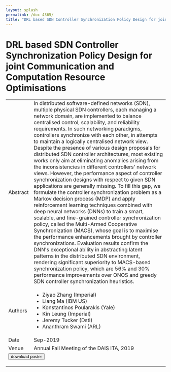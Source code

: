 ```yaml
---
layout: splash
permalink: /doc-4365/
title: "DRL based SDN Controller Synchronization Policy Design for joint Communication and Computation Resource Optimisations"
---
```


# DRL based SDN Controller Synchronization Policy Design for joint Communication and Computation Resource Optimisations

<table>
    <tbody>
    <tr>
        <td>Abstract</td>
        <td>In distributed software-defined networks (SDN), multiple physical SDN controllers, each managing a network domain, are implemented to balance centralised control, scalability, and reliability requirements. In such networking paradigms, controllers synchronize with each other, in attempts to maintain a logically centralised network view. Despite the presence of various design proposals for distributed SDN controller architectures, most existing works only aim at eliminating anomalies arising from the inconsistencies in different controllers' network views. However, the performance aspect of controller synchronization designs with respect to given SDN applications are generally missing. To fill this gap, we formulate the controller synchronization problem as a Markov decision process (MDP) and apply reinforcement learning techniques combined with deep neural networks (DNNs) to train a smart, scalable, and fine-grained controller synchronization policy, called the Multi-Armed Cooperative Synchronization (MACS), whose goal is to maximise the performance enhancements brought by controller synchronizations. Evaluation results confirm the DNN's exceptional ability in abstracting latent patterns in the distributed SDN environment, rendering significant superiority to MACS-based synchronization policy, which are 56% and 30% performance improvements over ONOS and greedy SDN controller synchronization heuristics.</td>
    </tr>
    <tr>
        <td>Authors</td>
        <td>
            <ul>
                <li>Ziyao Zhang (Imperial)</li>
                <li>Liang Ma (IBM US)</li>
                <li>Konstantinos Poularakis (Yale)</li>
                <li>Kin Leung (Imperial)</li>
                <li>Jeremy Tucker (Dstl)</li>
                <li>Ananthram Swami (ARL)</li>
            </ul>
        </td>
    </tr>
    <tr>
        <td>Date</td>
        <td>Sep-2019</td>
    </tr>
    <tr>
        <td>Venue</td>
        <td>Annual Fall Meeting of the DAIS ITA, 2019</td>
    </tr>
        <tr>
            <td colspan="2">
                <form method="get" action="https://dais-ita.org/sites/default/files/3945_poster.pdf">
                    <button type="submit">download poster</button>
                </form>
            </td>
        </tr>
    </tbody>
</table>
